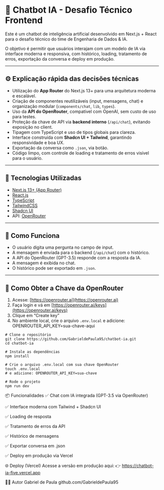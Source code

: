 # 🤖 Chatbot IA - Desafio Técnico Frontend

Este é um chatbot de inteligência artificial desenvolvido em Next.js + React para o desafio técnico do time de Engenharia de Dados & IA.

O objetivo é permitir que usuários interajam com um modelo de IA via interface moderna e responsiva, com histórico, loading, tratamento de erros, exportação da conversa e deploy em produção.

---

## ⚙️ Explicação rápida das decisões técnicas

- Utilização do **App Router** do Next.js 13+ para uma arquitetura moderna e escalável.
- Criação de componentes reutilizáveis (input, mensagens, chat) e organização modular (`components/chat`, `lib`, `types`).
- Uso da **API do OpenRouter**, compatível com OpenAI, sem custo de uso para testes.
- Proteção da chave de API via **backend interno** (`/api/chat`), evitando exposição no client.
- Tipagem com TypeScript e uso de tipos globais para clareza.
- Interface construída com **Shadcn UI + Tailwind**, garantindo responsividade e boa UX.
- Exportação da conversa como `.json`, via botão.
- Código limpo, com controle de loading e tratamento de erros visível para o usuário.

---

## 🚀 Tecnologias Utilizadas

- [Next.js 13+ (App Router)](https://nextjs.org)
- [React.js](https://reactjs.org)
- [TypeScript](https://www.typescriptlang.org/)
- [TailwindCSS](https://tailwindcss.com)
- [Shadcn UI](https://ui.shadcn.com)
- API: [OpenRouter](https://openrouter.ai)

---

## 🧠 Como Funciona

- O usuário digita uma pergunta no campo de input.
- A mensagem é enviada para o backend (`/api/chat`) com o histórico.
- A API do OpenRouter (GPT-3.5) responde com a resposta da IA.
- A mensagem é exibida no chat.
- O histórico pode ser exportado em `.json`.

---

## 🔐 Como Obter a Chave da OpenRouter

1. Acesse: [https://openrouter.ai](https://openrouter.ai)
2. Faça login e vá em [https://openrouter.ai/keys](https://openrouter.ai/keys)
3. Clique em “Create key”
4. No ambiente local, crie o arquivo `.env.local` e adicione: OPENROUTER_API_KEY=sua-chave-aqui

```
# Clone o repositório
git clone https://github.com/GabrieldePaula95/chatbot-ia.git
cd chatbot-ia

# Instale as dependências
npm install

# Crie o arquivo .env.local com sua chave OpenRouter
touch .env.local
# e adicione: OPENROUTER_API_KEY=sua-chave

# Rode o projeto
npm run dev
```

📦 Funcionalidades
✅ Chat com IA integrada (GPT-3.5 via OpenRouter)

✅ Interface moderna com Tailwind + Shadcn UI

✅ Loading de resposta

✅ Tratamento de erros da API

✅ Histórico de mensagens

✅ Exportar conversa em .json

✅ Deploy em produção via Vercel

🌐 Deploy (Vercel)
Acesse a versão em produção aqui:
👉 https://chatbot-ia-five.vercel.app

👨‍💻 Autor
Gabriel de Paula
github.com/GabrieldePaula95

